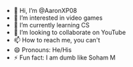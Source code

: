 - 👋 Hi, I’m @AaronXP08
- 👀 I’m interested in video games
- 🌱 I’m currently learning CS
- 💞️ I’m looking to collaborate on YouTube
- 📫 How to reach me, you can't
- 😄 Pronouns: He/His
- ⚡ Fun fact: I am dumb like Soham M

<!---
AaronXP08/AaronXP08 is a ✨ special ✨ repository because its `README.md` (this file) appears on your GitHub profile.
You can click the Preview link to take a look at your changes.
--->
